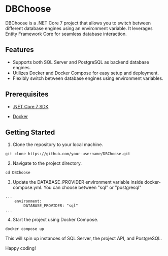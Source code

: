 # DBChoose

DBChoose is a .NET Core 7 project that allows you to switch between different database engines using an environment variable. It leverages Entity Framework Core for seamless database interaction.

## Features

* Supports both SQL Server and PostgreSQL as backend database engines.
* Utilizes Docker and Docker Compose for easy setup and deployment.
* Flexibly switch between database engines using environment variables.

## Prerequisites

* [.NET Core 7 SDK](https://dotnet.microsoft.com/es-es/download/dotnet/7.0)

* [Docker](https://www.docker.com/get-started/)

## Getting Started
1. Clone the repository to your local machine.

```
git clone https://github.com/your-username/DBChoose.git
```

2. Navigate to the project directory.

```
cd DBChoose
```

3. Update the DATABASE_PROVIDER environment variable inside docker-compose.yml. You can choose between "sql" or "postgresql"

```
...
    environment:
        DATABASE_PROVIDER: "sql"
...

```

4. Start the project using Docker Compose.
```
docker compose up
```

This will spin up instances of SQL Server, the project API, and PostgreSQL.



Happy coding!

